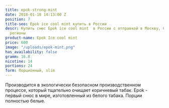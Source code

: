 ```yaml
---
title: epok-strong-mint
date: 2018-01-18 14:13:00 Z
position: 7
title-seo: Epok ice cool mint купить в России
descr: Купить снюс Epok ice cool mint  в России с отправкой в Москву, СПБ и другие
  регионы
product-name: Epok Ice cool mint
price: 600
image: "/uploads/epok-mint.png"
has_availability: false
gramm: 16.8
nicotine: 14
portions: 24
form: Порционный, slim
---
```


Производится в экологически безопасном производственном процессе, который тщательно очищает  коричневый табак. Epok - первый снюс в мире, изготовленный из белого табака. Порции полностью белые.

